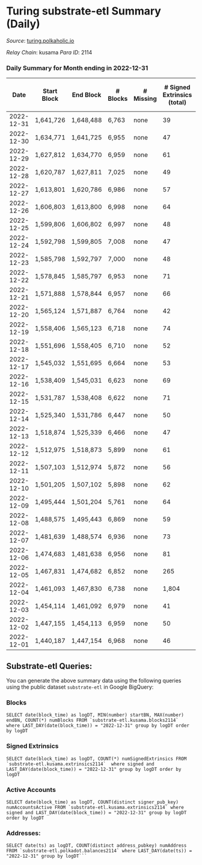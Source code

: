 # Turing substrate-etl Summary (Daily)

_Source_: [turing.polkaholic.io](https://turing.polkaholic.io)

*Relay Chain*: kusama
*Para ID*: 2114



### Daily Summary for Month ending in 2022-12-31


| Date | Start Block | End Block | # Blocks | # Missing | # Signed Extrinsics (total) | # Active Accounts | # Addresses with Balances | # Events | # Transfers | # XCM Transfers In | # XCM Transfers Out |
| ---- | ----------- | --------- | -------- | --------- | --------------------------- | ----------------- | ------------------------- | -------- | ----------- | ------------------ | ------------------- |
| 2022-12-31 | 1,641,726 | 1,648,488 | 6,763 | none  | 39 | 32 | 1,716 | 38,094 | 6  |   | 4  |
| 2022-12-30 | 1,634,771 | 1,641,725 | 6,955 | none  | 47 | 37 | 1,716 | 39,008 | 8  |   | 5  |
| 2022-12-29 | 1,627,812 | 1,634,770 | 6,959 | none  | 61 | 43 | 1,716 | 41,373 | 11  |   | 5  |
| 2022-12-28 | 1,620,787 | 1,627,811 | 7,025 | none  | 49 | 36 | 1,716 | 41,332 | 9  |   | 5  |
| 2022-12-27 | 1,613,801 | 1,620,786 | 6,986 | none  | 57 | 48 | 1,713 | 39,039 | 11  |   | 6  |
| 2022-12-26 | 1,606,803 | 1,613,800 | 6,998 | none  | 64 | 47 | 1,710 | 41,319 | 8  |   | 4  |
| 2022-12-25 | 1,599,806 | 1,606,802 | 6,997 | none  | 48 | 39 |  | 41,344 | 10  |   | 5  |
| 2022-12-24 | 1,592,798 | 1,599,805 | 7,008 | none  | 47 | 43 |  | 39,078 | 5  |   | 2  |
| 2022-12-23 | 1,585,798 | 1,592,797 | 7,000 | none  | 48 | 39 |  | 41,309 | 8  |   | 3  |
| 2022-12-22 | 1,578,845 | 1,585,797 | 6,953 | none  | 71 | 46 |  | 41,361 | 19  |   | 12  |
| 2022-12-21 | 1,571,888 | 1,578,844 | 6,957 | none  | 66 | 48 |  | 39,069 | 14  |   | 5  |
| 2022-12-20 | 1,565,124 | 1,571,887 | 6,764 | none  | 42 | 36 |  | 40,624 | 3  |   | 3  |
| 2022-12-19 | 1,558,406 | 1,565,123 | 6,718 | none  | 74 | 45 |  | 38,371 | 13  |   | 6  |
| 2022-12-18 | 1,551,696 | 1,558,405 | 6,710 | none  | 52 | 41 | 1,711 | 38,105 | 6  |   | 4  |
| 2022-12-17 | 1,545,032 | 1,551,695 | 6,664 | none  | 53 | 39 | 1,711 | 37,940 | 2  |   | 1  |
| 2022-12-16 | 1,538,409 | 1,545,031 | 6,623 | none  | 69 | 53 | 1,711 | 37,937 | 19  | 1  | 7  |
| 2022-12-15 | 1,531,787 | 1,538,408 | 6,622 | none  | 71 | 45 | 1,705 | 37,796 | 7  |   | 2  |
| 2022-12-14 | 1,525,340 | 1,531,786 | 6,447 | none  | 50 | 45 | 1,706 | 35,768 | 6  |   | 3  |
| 2022-12-13 | 1,518,874 | 1,525,339 | 6,466 | none  | 47 | 34 | 1,706 | 37,303 | 6  |   | 4  |
| 2022-12-12 | 1,512,975 | 1,518,873 | 5,899 | none  | 61 | 48 | 1,706 | 31,793 | 9  |   | 3  |
| 2022-12-11 | 1,507,103 | 1,512,974 | 5,872 | none  | 56 | 46 |  | 33,783 | 7  |   | 3  |
| 2022-12-10 | 1,501,205 | 1,507,102 | 5,898 | none  | 62 | 43 | 1,706 | 33,904 | 3  |   | 3  |
| 2022-12-09 | 1,495,444 | 1,501,204 | 5,761 | none  | 64 | 39 | 1,706 | 33,534 | 5  |   | 3  |
| 2022-12-08 | 1,488,575 | 1,495,443 | 6,869 | none  | 59 | 46 | 1,704 | 37,817 | 12  | 1  | 5  |
| 2022-12-07 | 1,481,639 | 1,488,574 | 6,936 | none  | 73 | 51 | 1,704 | 40,100 | 11  |   | 7  |
| 2022-12-06 | 1,474,683 | 1,481,638 | 6,956 | none  | 81 | 60 | 1,704 | 37,950 | 20  |   | 8  |
| 2022-12-05 | 1,467,831 | 1,474,682 | 6,852 | none  | 265 | 163 | 1,703 | 40,963 | 1,003  |   | 23  |
| 2022-12-04 | 1,461,093 | 1,467,830 | 6,738 | none  | 1,804 | 44 | 1,699 | 50,436 | 468  |   | 6  |
| 2022-12-03 | 1,454,114 | 1,461,092 | 6,979 | none  | 41 | 34 | 1,695 | 39,133 | 7  |   | 5  |
| 2022-12-02 | 1,447,155 | 1,454,113 | 6,959 | none  | 50 | 45 | 1,695 | 37,080 | 11  |   | 4  |
| 2022-12-01 | 1,440,187 | 1,447,154 | 6,968 | none  | 46 | 39 | 1,694 | 39,085 | 6  |   | 3  |

## Substrate-etl Queries:
You can generate the above summary data using the following queries using the public dataset `substrate-etl` in Google BigQuery:


### Blocks
```
SELECT date(block_time) as logDT, MIN(number) startBN, MAX(number) endBN, COUNT(*) numBlocks FROM `substrate-etl.kusama.blocks2114`  where LAST_DAY(date(block_time)) = "2022-12-31" group by logDT order by logDT
```


### Signed Extrinsics
```
SELECT date(block_time) as logDT, COUNT(*) numSignedExtrinsics FROM `substrate-etl.kusama.extrinsics2114`  where signed and LAST_DAY(date(block_time)) = "2022-12-31" group by logDT order by logDT
```


### Active Accounts
```
SELECT date(block_time) as logDT, COUNT(distinct signer_pub_key) numAccountsActive FROM `substrate-etl.kusama.extrinsics2114` where signed and LAST_DAY(date(block_time)) = "2022-12-31" group by logDT order by logDT
```


### Addresses:
```
SELECT date(ts) as logDT, COUNT(distinct address_pubkey) numAddress FROM `substrate-etl.polkadot.balances2114` where LAST_DAY(date(ts)) = "2022-12-31" group by logDT```

